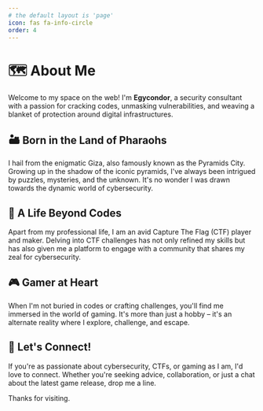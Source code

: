 ```yaml
---
# the default layout is 'page'
icon: fas fa-info-circle
order: 4
---
```


# 🗺️ About Me

Welcome to my space on the web! I'm **Egycondor**, a security consultant with a passion for cracking codes, unmasking vulnerabilities, and weaving a blanket of protection around digital infrastructures.

## 🏜️ Born in the Land of Pharaohs

I hail from the enigmatic Giza, also famously known as the Pyramids City. Growing up in the shadow of the iconic pyramids, I've always been intrigued by puzzles, mysteries, and the unknown. It's no wonder I was drawn towards the dynamic world of cybersecurity.

## 🔐 A Life Beyond Codes

Apart from my professional life, I am an avid Capture The Flag (CTF) player and maker. Delving into CTF challenges has not only refined my skills but has also given me a platform to engage with a community that shares my zeal for cybersecurity.

## 🎮 Gamer at Heart

When I'm not buried in codes or crafting challenges, you'll find me immersed in the world of gaming. It's more than just a hobby – it's an alternate reality where I explore, challenge, and escape.

## 💌 Let's Connect!

If you're as passionate about cybersecurity, CTFs, or gaming as I am, I'd love to connect. Whether you're seeking advice, collaboration, or just a chat about the latest game release, drop me a line.

Thanks for visiting.
